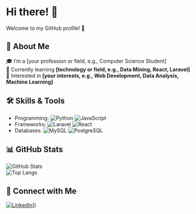 # Hi there! 👋  
Welcome to my GitHub profile! 🌟  

## 🚀 About Me  
🎓 I’m a [your profession or field, e.g., Computer Science Student]  
🌱 Currently learning **[technology or field, e.g., Data Mining, React, Laravel]**  
💼 Interested in **[your interests, e.g., Web Development, Data Analysis, Machine Learning]**  

## 🛠️ Skills & Tools  
- Programming: ![Python](https://img.shields.io/badge/Python-blue?logo=python) ![JavaScript](https://img.shields.io/badge/JavaScript-yellow?logo=javascript)  
- Frameworks: ![Laravel](https://img.shields.io/badge/Laravel-red?logo=laravel) ![React](https://img.shields.io/badge/React-blue?logo=react)  
- Databases: ![MySQL](https://img.shields.io/badge/MySQL-blue?logo=mysql) ![PostgreSQL](https://img.shields.io/badge/PostgreSQL-blue?logo=postgresql)  

## 📊 GitHub Stats  
![GitHub Stats](https://github-readme-stats.vercel.app/api?username=YOUR_USERNAME&show_icons=true&theme=radical)  
![Top Langs](https://github-readme-stats.vercel.app/api/top-langs/?username=YOUR_USERNAME&layout=compact&theme=radical)

## 🔗 Connect with Me  
[![LinkedIn](https://img.shields.io/badge/LinkedIn-blue?logo=linkedin)]([https://www.linkedin.com/in/muhammad-alawi-alatas-2b521b218/)])
